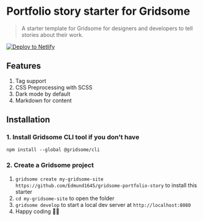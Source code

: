 # Portfolio story starter for Gridsome

> A starter template for Gridsome for designers and developers to tell stories about their work.

[![Deploy to Netlify](https://www.netlify.com/img/deploy/button.svg)](https://app.netlify.com/start/deploy?repository=https://github.com/adolphchris19/chris-portfolio)

## Features

1. Tag support
2. CSS Preprocessing with SCSS
3. Dark mode by default
4. Markdown for content

## Installation

### 1. Install Gridsome CLI tool if you don't have

`npm install --global @gridsome/cli`

### 2. Create a Gridsome project

1. `gridsome create my-gridsome-site https://github.com/Edmund1645/gridsome-portfolio-story` to install this starter
2. `cd my-gridsome-site` to open the folder
3. `gridsome develop` to start a local dev server at `http://localhost:8080`
4. Happy coding 🎉🙌
